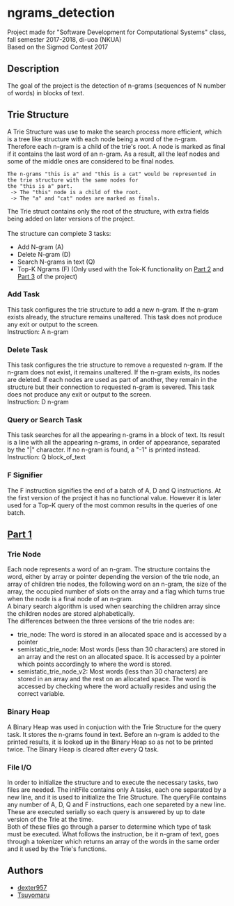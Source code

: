 # ngrams_detection
Project made for "Software Development for Computational Systems" class, fall semester 2017-2018, di-uoa (NKUA) <br>
Based on the Sigmod Contest 2017

## Description
The goal of the project is the detection of n-grams (sequences of N number of words) in blocks of text.

## Trie Structure
A Trie Structure was use to make the search process more efficient, which is a tree like structure with each node being a word of the n-gram. Therefore each n-gram is a child of the trie's root. A node is marked as final if it contains the last word of an n-gram. As a result, all the leaf nodes and some of the middle ones are considered to be final nodes.
```
The n-grams "this is a" and "this is a cat" would be represented in the trie structure with the same nodes for
the "this is a" part. 
 -> The "this" node is a child of the root. 
 -> The "a" and "cat" nodes are marked as finals.
```
The Trie struct contains only the root of the structure, with extra fields being added on later versions of the project. <br><br>
The structure can complete 3 tasks:
* Add N-gram (A)
* Delete N-gram (D)
* Search N-grams in text (Q)
* Top-K Ngrams (F) (Only used with the Tok-K functionality on [Part 2](part2) and [Part 3](part3) of the project)
### Add Task
This task configures the trie structure to add a new n-gram. If the n-gram exists already, the structure remains unaltered. This task does not produce any exit or output to the screen. <br>
Instruction: A n-gram
### Delete Task
This task configures the trie structure to remove a requested n-gram. If the n-gram does not exist, it remains unaltered. If the n-gram exists, its nodes are deleted. If each nodes are used as part of another, they remain in the structure but their connection to requested n-gram is severed. This task does not produce any exit or output to the screen. <br>
Instruction: D n-gram
### Query or Search Task
This task searches for all the appearing n-grams in a block of text. Its result is a line with all the appearing n-grams, in order of appearance, separated by the "|" character. If no n-gram is found, a "-1" is printed instead. <br>
Instruction: Q block_of_text
### F Signifier
The F instruction signifies the end of a batch of A, D and Q instructions. At the first version of the project it has no functional value. However it is later used for a Top-K query of the most common results in the queries of one batch.

## [Part 1](part1)
### Trie Node
Each node represents a word of an n-gram. The structure contains the word, either by array or pointer depending the version of the trie node, an array of children trie nodes, the following word on an n-gram, the size of the array, the occupied number of slots on the array and a flag which turns true when the node is a final node of an n-gram. <br>
A binary search algorithm is used when searching the children array since the children nodes are stored alphabetically. <br>
The differences between the three versions of the trie nodes are:
* trie_node: The word is stored in an allocated space and is accessed by a pointer
* semistatic_trie_node: Most words (less than 30 characters) are stored in an array and the rest on an allocated space. It is accessed by a pointer which points accordingly to where the word is stored.
* semistatic_trie_node_v2: Most words (less than 30 characters) are stored in an array and the rest on an allocated space. The word is accessed by checking where the word actually resides and using the correct variable.

### Binary Heap
A Binary Heap was used in conjuction with the Trie Structure for the query task. It stores the n-grams found in text. Before an n-gram is added to the printed results, it is looked up in the Binary Heap so as not to be printed twice. The Binary Heap is cleared after every Q task. 

### File I/O
In order to initialize the structure and to execute the necessary tasks, two files are needed. The initFile contains only A tasks, each one separated by a new line, and it is used to initialize the Trie Structure. The queryFile contains any number of A, D, Q and F instructions, each one separeted by a new line. These are executed serially so each query is answered by up to date version of the Trie at the time. <br>
Both of these files go through a parser to determine which type of task must be executed. What follows the instruction, be it n-gram of text, goes through a tokenizer which returns an array of the words in the same order and it used by the Trie's functions. 

<!--
## [Part 2](part2)
### Trie Node
The functionality of the Trie and its nodes is advanced and separated into two parts, a dynamic and a static. The dynamic Trie uses the nodes of the previous part without any changes in its structure and functionality. The static nodes were written with the semistatic_node as a base, which was the most efficient of the three dynamic nodes of Part 1. There are two main differences between the two types of Tries, one functional and one structural. The functional difference is that the trie is finalized after its initialization and the workload is guaranteed to not have addition and deletion tasks.  The only available tasks for the workload are search and Top-K queries. The structural difference is that when having nodes with a single child, the word of the parent node and its child are saved in a single node instead of having long chains of single nodes. This is achieved with the addition of a shrink function to the Trie which is called after the initialization and its duty is to go through the structure, to detect all the single child nodes and compress them without losing any valuable information such as the final signifier of a node or ngram. Obviously, this changes the structure of the nodes and the internal functionality but little change is necessary on the Trie and its functions. Moreover the Trie Node Connector minimizes these changes, as it will be made clear in the trie_node_connector structure description below. <br>
The static nodes contain the same variables as in the semistatic_node structure but instead of a boolean to represent a final node, two new variables are used. These two variables are a short integer array that saved the length of the word(s) in the node with the length's sign representing the final node, and a short integer for the size of the array or the number of words saved in a static node. <br>
There are two versions of the static node with small differences:
* static_trie_node_semi: The lengths array is always dynamically allocated
* static_trie_node_semi_improved: The lengths array has a static version with a size of LENGTH. This LENGTH is calculated by dividing the size of the word array with the mean of the average size of English words encountered in texts and the average size of English words on a dictionary. If the words saved in one node are more than the calculated LENGTH, then the array is dynamically allocated. Both versions of the array can be accessed by the same pointer as do words in this node structure and both the semistatic_trie_node and static_trie_node_semi.

### Trie Node Connector
In order to minimize the changes in the Trie structure and functionality, the Trie Node Connector structure was used. This structure only consists of pointers to functions for both static and dynamic implementations. Any function that was specific to the implementation type was called through this structure. For example if a new ngram was added in the Trie, the Trie itself would call a general add funtion defined in the connector. The connector would check if the Trie was static or dynamic via a saved type variable in its structure and would call the correct add function. As a result, when a type specific function is to be called, in reality two functions need to be called and go through an if statement to determine the correct type each time. This made the code a lot clearer and readable but was stripped in Part 3 for efficiency.

### Treap
Treap is a data structure that combines the properties of fast query and insertion in alphabetical order of binary trees and heaps accordingly. It is used in this part of the project to save the printed ngrams of each batch of queries (all queries between two F signifiers) in order of appearance and alphabetical order. If the F signifiers specifies a K, then the structure returns its Top-K records (if they exist).

### Bloom Filter


### Linear Hash
In Part 1 of the project the first node of each ngram was saved a child directly after a root node. As a result when performing any task on the structure, the first node is searched (via binary search) in the sum of all starting nodes. This is changed in Parts 2 and 3 and instead of a root node, with all the starting nodes as its children, a Linear Hash Table is used. In constrast to the definition of a Linear Hash Table that adds one new slot for buckets after each overflow, in the project's versions after the first overflow the array for the slots is doubled but only one extra is used each time. After all the slots are used, after the next overflow the array is doubled again. That way the allocation is time efficient (our aim for the project) but expensive in memory. Three versions of Linear Hash Tables were created for the project with significant changes between them but only the last two versions were submitted.
* linear_hash:
* linear_hash_v2:
* linear_hash_v3:

### File I/O


## [Part 3](part3)
-->

## Authors
* [dexter957](https://github.com/dexter957)
* [Tsuyomaru](https://github.com/tsuyomaru)
